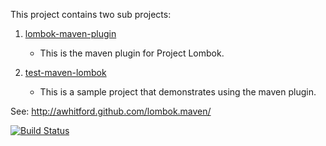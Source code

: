 This project contains two sub projects:

1.  [lombok-maven-plugin](http://awhitford.github.com/lombok.maven/lombok-maven-plugin/)
    - This is the maven plugin for Project Lombok.

2.  [test-maven-lombok](http://awhitford.github.com/lombok.maven/test-maven-lombok/)
    - This is a sample project that demonstrates using the maven plugin.

See:  http://awhitford.github.com/lombok.maven/

[![Build Status](https://travis-ci.org/awhitford/lombok.maven.png)](https://travis-ci.org/awhitford/lombok.maven)

